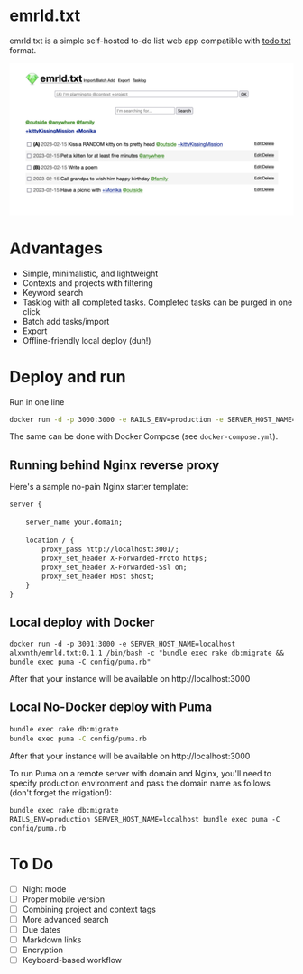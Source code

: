 # emrld.txt

emrld.txt is a simple self-hosted to-do list web app compatible with [todo.txt](http://todotxt.org/) format.

<img src="screenshot.png">

# Advantages

- Simple, minimalistic, and lightweight
- Contexts and projects with filtering
- Keyword search
- Tasklog with all completed tasks. Completed tasks can be purged in one click
- Batch add tasks/import
- Export
- Offline-friendly local deploy (duh!)

# Deploy and run

Run in one line

```bash
docker run -d -p 3000:3000 -e RAILS_ENV=production -e SERVER_HOST_NAME=your.domain alxwnth/emrld.txt:0.1.1 /bin/bash -c "bundle exec rake db:migrate && bundle exec puma -C config/puma.rb"
```

The same can be done with Docker Compose (see `docker-compose.yml`).

## Running behind Nginx reverse proxy

Here's a sample no-pain Nginx starter template:

```nginx
server {

    server_name your.domain;

    location / {
        proxy_pass http://localhost:3001/;
        proxy_set_header X-Forwarded-Proto https;
        proxy_set_header X-Forwarded-Ssl on;
        proxy_set_header Host $host;
    }
}
```

## Local deploy with Docker

```
docker run -d -p 3001:3000 -e SERVER_HOST_NAME=localhost alxwnth/emrld.txt:0.1.1 /bin/bash -c "bundle exec rake db:migrate && bundle exec puma -C config/puma.rb"
```

After that your instance will be available on http://localhost:3000

## Local No-Docker deploy with Puma

```bash
bundle exec rake db:migrate
bundle exec puma -C config/puma.rb
```

After that your instance will be available on http://localhost:3000

To run Puma on a remote server with domain and Nginx, you'll need to specify production environment and pass the domain name as follows (don't forget the migation!):

```
bundle exec rake db:migrate
RAILS_ENV=production SERVER_HOST_NAME=localhost bundle exec puma -C config/puma.rb
```

# To Do

- [ ] Night mode
- [ ] Proper mobile version
- [ ] Combining project and context tags
- [ ] More advanced search
- [ ] Due dates
- [ ] Markdown links
- [ ] Encryption
- [ ] Keyboard-based workflow